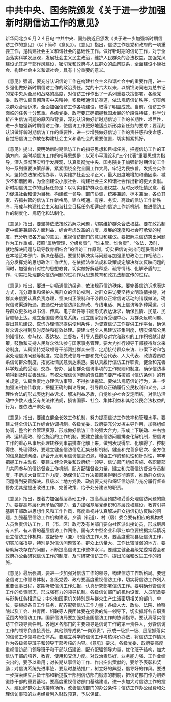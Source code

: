 # 中共中央、国务院颁发《关于进一步加强新时期信访工作的意见》

新华网北京６月２４日电 中共中央、国务院近日颁发《关于进一步加强新时期信访工作的意见》（以下简称《意见》）。《意见》指出，信访工作是党和政府的一项重要工作，是构建社会主义和谐社会的基础性工作。做好新时期的信访工作，对于全面落实科学发展观，发展社会主义民主政治，维护人民群众的合法权益，加强党风建设尤其是干部作风建设，密切党和政府与人民群众的血肉联系，全面建设小康社会、构建社会主义和谐社会，具有十分重要的意义。

《意见》强调，要充分认识信访工作在构建社会主义和谐社会中的重要作用，进一步强化做好新时期信访工作的政治责任。党的十六大以来，以胡锦涛同志为总书记的党中央从全局和战略的高度，对信访工作作出了一系列重要决策部署。各级党委、政府认真贯彻落实中央精神，积极畅通信访渠道，依法规范信访秩序，切实解决群众合理诉求，全面加强信访工作各项建设，取得了明显成效。当前，信访工作面临的任务十分繁重。各级党委、政府要正确把握我国发展的阶段性特征，科学分析产生信访问题的原因和背景，深刻认识做好新时期信访工作的长期性、艰巨性，进一步加强新时期信访工作，使信访工作更好地适应新形势新任务的要求；要深刻认识做好新时期信访工作的重要性，进一步增强做好信访工作的责任感和使命感，自觉把信访工作放在构建社会主义和谐社会的重要位置，切实抓紧抓好。

《意见》提出，要明确新时期信访工作的指导思想和目标任务，把握信访工作的正确方向。新时期信访工作的指导思想是：以邓小平理论和“三个代表”重要思想为指导，深入贯彻落实科学发展观，认真贯彻党中央、国务院关于加强新时期信访工作的一系列重要决策部署，紧紧围绕全党全国工作大局，牢记为民宗旨，发扬务实作风，坚持依法按政策办事，切实维护社会公平正义，最大限度地增加和谐因素、减少不和谐因素，为全面建设小康社会、构建社会主义和谐社会作出新的更大贡献。新时期信访工作的目标任务是：以切实维护群众合法权益、及时反映社情民意、着力促进社会和谐为目标，构建统一领导、部门协调，统筹兼顾、标本兼治，各负其责、齐抓共管的信访工作新格局，建立畅通、有序、务实、高效的信访工作新秩序，形成与构建社会主义和谐社会目标任务相适应的信访工作新机制，推进信访工作的制度化、规范化和法制化。

《意见》指出，要坚持依法按政策解决问题，切实维护群众合法权益。要在政策制定中统筹兼顾各方面利益，综合考虑改革的力度、发展的速度和社会可承受的程度，充分听取各方面的意见，重视信访部门的意见和建议。要把解决信访突出问题作为工作重点，按照“属地管理、分级负责”，“谁主管、谁负责”，“依法、及时、就地解决问题与疏导教育相结合”的信访工作原则，切实把信访突出问题妥善处理在本地区本部门、解决在基层。要坚持解决实际问题与加强思想政治工作相结合，充分发挥党的思想政治工作优势，在依据法律法规和政策规定解决群众反映问题的同时，加强有针对性的思想教育，切实做好解疑释惑、疏导情绪、化解矛盾的工作，切实把处理群众信访问题的过程作为思想教育和政策法制宣传的过程。

《意见》指出，要进一步畅通信访渠道，依法规范信访秩序。要完善信访诉求表达方式，充分尊重和保护人民群众的信访权利，对群众来访要坚持文明热情接待，对群众来信要认真负责办理，坚决纠正限制和干涉群众正常信访活动的错误做法，确保信访渠道畅通。要通过开通信访绿色邮政、专线电话、网上信访等多种渠道，引导群众更多地以书信、传真、电子邮件等书面形式表达诉求，确保民情、民意、民智顺畅上达。建立全国信访信息系统，设立国家投诉受理中心，为群众反映问题、提出意见建议、查询办理情况提供便利条件，为督查信访工作提供工作平台，确保群众诉求得到及时反映和有效处理。要建立健全人民建议征集制度，切实保障公民的知情权、参与权、表达权、监督权，引导人民群众对党和政府的工作积极献计献策，鼓励和支持人民群众依法参与国家事务管理。要大力推行领导干部接待群众来访制度。认真坚持党政领导干部阅批群众来信、定期接待群众来访、带案下访和包案处理信访问题等制度。完善党政领导干部和党代会代表、人大代表、政协委员联系信访群众制度，拓宽社情民意表达渠道。要认真履行信访工作职责，健全和完善科学规范的受理、交办、督办、回复群众信访事项的工作规则和制度，确保信访事项得到及时妥善处理。有权处理信访问题的责任部门要严格按照《信访条例》的有关规定，认真负责地办理信访事项，不得推诿拖延。要依法规范信访行为，进一步加强法制宣传教育，把握正确的舆论导向，引导群众正确履行公民权利和义务，以理性合法的形式表达利益诉求、解决利益矛盾，自觉维护社会安定团结。对信访活动中少数人违反有关法律法规，损害国家、社会、集体利益和其他公民合法权益的行为，要依法严肃处理。

《意见》指出，要建立健全长效工作机制，努力提高信访工作效率和管理水平。要建立健全信访工作综合协调机制。各级党委、政府要充分发挥主导作用，加强组织协调，整合社会管理资源，形成做好信访工作的强大合力，形成上下联动、左右协调、运转高效、综合施治的工作机制。要建立健全信访问题排查化解机制，把信访工作的重心从事后处理转移到事前排查化解上来，做到发现得早、化解得了、控制得住、处理得好。要建立健全信访信息汇集分析机制，健全和完善多层次、全方位的信息报送网络，综合开发利用信访信息资源，增强工作的预见性和针对性，牢牢把握工作主动权。要建立健全党委和政府统一领导、信访部门组织实施、各职能部门共同参与的信访督查工作机制，配齐配强督查力量，建立和完善信访督查专员制度，不断加大督查工作力度，确保信访工作决策部署得到贯彻落实，推动群众信访问题得到妥善解决。县级以上地方党委、政府要支持和保证信访部门充分履行督查督办尤其是提出改进工作、完善政策、给予处分建议的职责。

《意见》指出，要着力加强基层基础工作，提高基层预防和妥善处理信访问题的能力。要提高基层化解矛盾的能力，着力加强基层党组织和基层政权建设，教育引导基层干部改进思想作风和工作作风，高度重视并认真解决群众初信初访反映的问题，加强基层信访工作机构建设，乡镇（街道）、村（居）委会要有相应的机构或人员负责信访工作，县（市、区）政府及有关部门要向社区派出接访员，形成层层有人抓、有人管的基层信访工作网络。国有大中型企业和事业单位要根据实际情况设立信访工作机构，或配备专（兼）职信访工作人员。要高度重视县级信访工作，切实加强指导，特别是对信访问题较多、群众上访量大、工作比较薄弱的地方，要帮助解决存在的问题，不断提高信访工作整体水平。要建立健全县级党委常委会和政府办公会研究信访工作的制度，及时研究信访工作，提出加强和改进工作的措施。

《意见》最后强调，要进一步加强对信访工作的领导，构建信访工作新格局。要健全信访工作领导体制，各级党委、政府要高度重视信访工作，切实将信访工作列入重要议事日程，定期听取信访工作汇报，认真研究部署信访工作。要明确分管信访工作的负责同志，形成强有力的领导机制。各级信访部门的机构设置、人员配备要与形势任务相适应；中央和国家机关特别是与群众生产生活密切相关的部门、单位，要根据各自工作任务，配齐配强信访工作力量；各级人大、政协、法院、检察院以及工会、共青团、妇联等人民团体要在党委的统一领导下，切实抓好各自职责范围内的信访工作。国家信访局要加强对全国信访工作的协调指导。要认真落实信访工作领导责任制。各地区各部门的主要领导是信访工作的第一责任人，分管信访工作的领导负直接责任，其他领导成员“一岗双责”，形成一级抓一级、层层抓落实的信访工作领导责任体系。要建立科学的信访工作考核评价办法，将信访工作情况作为各级领导班子和领导干部考核的内容。《意见》要求，各级党委、政府要高度重视信访部门领导班子和干部队伍建设，配齐配强领导力量，优化班子结构，加大信访干部的培养、教育、使用和交流力度。对政治素质好、业务能力强、工作业绩突出的，要予以重用；对长期从事信访工作、作出突出贡献的，要给予表彰和奖励；对信访系统先进事迹，要及时总结推广，树立好的典型，倡导好的作风。要进一步探索建立后备干部和新提拔干部到信访部门锻炼的制度，把信访部门作为培养锻炼干部的重要基地。要高度重视信访部门基础建设，进一步加大对信访工作的投入，建设好群众上访接待场所，改善信访部门的办公条件；信访工作办公经费和处理信访事项的业务经费列入财政预算，予以保证。